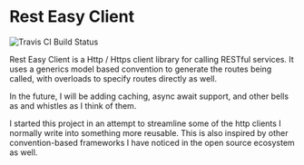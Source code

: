 # Rest Easy Client

![Travis CI Build Status](https://api.travis-ci.org/programatt/RestEasyClient.svg?branch=master)

Rest Easy Client is a Http / Https client library for calling RESTful services. It uses a generics model based convention to generate the routes being called, with overloads to specify routes directly as well.

In the future, I will be adding caching, async await support, and other bells as and whistles as I think of them.

I started this project in an attempt to streamline some of the http clients I normally write into something more reusable. This is also inspired by other convention-based frameworks I have noticed in the open source ecosystem as well.
